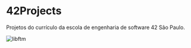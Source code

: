 # 42Projects
Projetos do currículo da escola de engenharia de software 42 São Paulo.




 
![libftm](https://user-images.githubusercontent.com/18141491/211854925-eab3af05-cced-4b0d-a745-2061a9f9b849.png)

 
